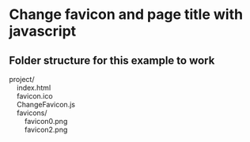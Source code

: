 # Change favicon and page title with javascript

## Folder structure for this example to work

project/\
&nbsp;&nbsp;&nbsp;&nbsp;index.html\
&nbsp;&nbsp;&nbsp;&nbsp;favicon.ico\
&nbsp;&nbsp;&nbsp;&nbsp;ChangeFavicon.js\
&nbsp;&nbsp;&nbsp;&nbsp;favicons/\
&nbsp;&nbsp;&nbsp;&nbsp;&nbsp;&nbsp;&nbsp;&nbsp;favicon0.png\
&nbsp;&nbsp;&nbsp;&nbsp;&nbsp;&nbsp;&nbsp;&nbsp;favicon2.png
